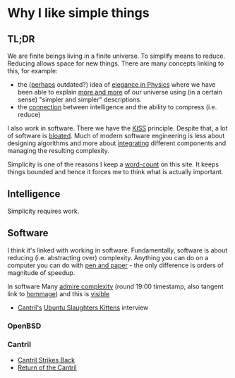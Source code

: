 # Why I like simple things

## TL;DR

We are finite beings living in a finite universe.  To simplify means to reduce.  Reducing allows space for new things.  There are many concepts linking to this, for example:
  * the ([perhaps](https://web.archive.org/web/20230127001315/https://indico.cern.ch/event/868940/contributions/3814076/attachments/2082851/3498698/Melo.pdf) outdated?) idea of [elegance in Physics](https://archive.org/details/TheMoralityOfFundamentalPhysicsNimaArkaniHamedCornellUniversity1080p30fpsH264128kbitAAC) where we have been able to explain [more and more](https://en.wikipedia.org/wiki/Grand_Unified_Theory) of our universe using (in a certain sense) "simpler and simpler" descriptions.
  * the [connection](https://web.archive.org/web/20231013031853/http://prize.hutter1.net/) between intelligence and the ability to compress (i.e. reduce)

I also work in software.  There we have the [KISS](https://en.wikipedia.org/wiki/KISS_principle#Variants) principle.  Despite that, a lot of software is [bloated](http://spinroot.com/gerard/pdf/Code_Inflation.pdf).  Much of modern software engineering is less about designing algorithms and more about [integrating](https://en.wikipedia.org/wiki/API) different components and managing the resulting complexity.

Simplicity is one of the reasons I keep a [word-count](index.html#word-count) on this site.  It keeps things bounded and hence it forces me to think what is actually important.

## Intelligence
Simplicity requires work.

## Software

I think it's linked with working in software.  Fundamentally, software is about reducing (i.e. abstracting over) complexity.  Anything you can do on a computer you can do with [pen and paper](https://en.wikipedia.org/wiki/Turing_machine) - the only difference is orders of magnitude of speedup.

In software Many [admire complexity](https://www.youtube.com/watch?v=gBE6glZNJuU) (round 19:00 timestamp, also tangent link to [hommage](https://www.youtube.com/watch?v=oY33uoBSw3w)) and this is [visible](https://www.youtube.com/watch?v=l6XQUciI-Sc)
  * [Cantril's](dendrites.html#cantril) [Ubuntu Slaughters Kittens](http://www.bsdnow.tv/episodes/2015_08_19-ubuntu_slaughters_kittens) interview

### OpenBSD

### Cantril

* [Cantril Strikes Back](https://www.youtube.com/watch?v=Ya6h2zKlpaQ)
* [Return of the Cantril](https://www.youtube.com/watch?v=dR3ntE9TXOE)

